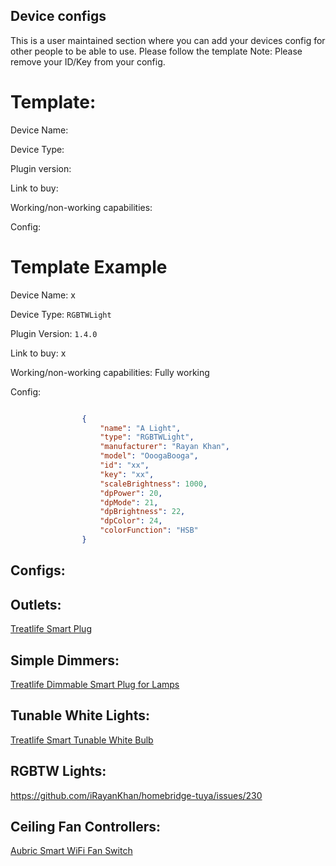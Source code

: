 ## Device configs
This is a user maintained section where you can add your devices config for other people to be able to use.
Please follow the template
Note: Please remove your ID/Key from your config.


# Template:

Device Name:

Device Type: 

Plugin version: 

Link to buy:

Working/non-working capabilities:

Config:

# Template Example

Device Name: x

Device Type: ```RGBTWLight```

Plugin Version: ```1.4.0```

Link to buy: x

Working/non-working capabilities: Fully working

Config: 

```json

                {
                    "name": "A Light",
                    "type": "RGBTWLight",
                    "manufacturer": "Rayan Khan",
                    "model": "OoogaBooga",
                    "id": "xx",
                    "key": "xx",
                    "scaleBrightness": 1000,
                    "dpPower": 20,
                    "dpMode": 21,
                    "dpBrightness": 22,
                    "dpColor": 24,
                    "colorFunction": "HSB"
                }

```


## Configs:

## Outlets:
[Treatlife Smart Plug](https://github.com/iRayanKhan/homebridge-tuya/wiki/Working-Device-Configs:-Treatlife-Smart-Plug)

## Simple Dimmers:
[Treatlife Dimmable Smart Plug for Lamps](https://github.com/iRayanKhan/homebridge-tuya/wiki/Working-Device-Configs:-Treatlife-Dimmable-Smart-Plug-for-Lamps)

## Tunable White Lights:
[Treatlife Smart Tunable White Bulb](https://github.com/iRayanKhan/homebridge-tuya/wiki/Working-Device-Configs:-Treatlife-Smart-Tunable-White-Bulb)

## RGBTW Lights:
https://github.com/iRayanKhan/homebridge-tuya/issues/230 

## Ceiling Fan Controllers:
[Aubric Smart WiFi Fan Switch](https://github.com/iRayanKhan/homebridge-tuya/wiki/Working-Device-Configs:-Aubric-Smart-WiFi-Fan-Switch)